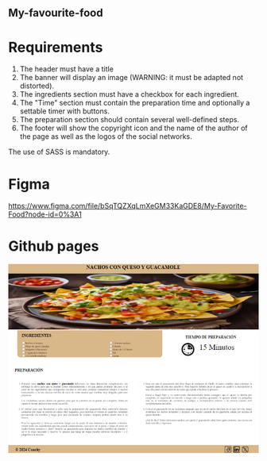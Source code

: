 ## My-favourite-food

# Requirements 

1. The header must have a title
2. The banner will display an image (WARNING: it must be adapted not distorted).
3. The ingredients section must have a checkbox for each ingredient.
4. The "Time" section must contain the preparation time and optionally a settable timer with buttons.
5. The preparation section should contain several well-defined steps.
6. The footer will show the copyright icon and the name of the author of the page as well as the logos of the social networks.

The use of SASS is mandatory.

# Figma

https://www.figma.com/file/bSqTQZXqLmXeGM33KaGDE8/My-Favorite-Food?node-id=0%3A1

# Github pages


<img src="/public/assets/image/Captura de pantalla 2024-06-16 202654.png">

